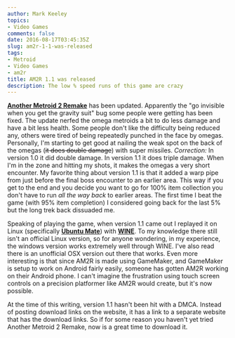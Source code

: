 ```yaml
---
author: Mark Keeley
topics:
- Video Games
comments: false
date: 2016-08-17T03:45:35Z
slug: am2r-1-1-was-released
tags:
- Metroid
- Video Games
- am2r
title: AM2R 1.1 was released
description: The low % speed runs of this game are crazy
---
```


**[Another Metroid 2 Remake](http://metroid2remake.blogspot.com/ "Have I mentioned how good this game is? Because it is sooo good!")** has been updated. Apparently the "go invisible when you get the gravity suit" bug some people were getting has been fixed. The update nerfed the omega metroids a bit to do less damage and have a bit less health. Some people don't like the difficulty being reduced any, others were tired of being repeatedly punched in the face by omegas. Personally, I'm starting to get good at nailing the weak spot on the back of the omegas (~~it does double damage~~) with super missiles. *Correction:* In version 1.0 it did double damage. In version 1.1 it does triple damage. When I'm in the zone and hitting my shots, it makes the omegas a very short encounter. My favorite thing about version 1.1 is that it added a warp pipe from just before the final boss encounter to an earlier area. This way if you get to the end and you decide you want to go for 100% item collection you don't have to run _all the way back_ to earlier areas. The first time I beat the game (with 95% item completion) I considered going back for the last 5% but the long trek back dissuaded me.

<!--more-->

Speaking of playing the game, when version 1.1 came out I replayed it on Linux (specifically **[Ubuntu Mate](https://ubuntu-mate.org/)**) with **[WINE](https://www.winehq.org/)**. To my knowledge there still isn't an official Linux version, so for anyone wondering, in my experience, the windows version works extremely well through WINE. I've also read there is an unofficial OSX version out there that works. Even more interesting is that since AM2R is made using GameMaker, and GameMaker is setup to work on Android fairly easily, someone has gotten AM2R working on their Android phone. I can't imagine the frustration using touch screen controls on a precision platformer like AM2R would create, but it's now possible.

At the time of this writing, version 1.1 hasn't been hit with a DMCA. Instead of posting download links on the website, it has a link to a separate website that has the download links. So if for some reason you haven't yet tried Another Metroid 2 Remake, now is a great time to download it.

